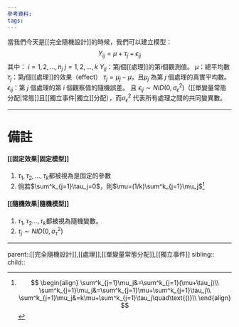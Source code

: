 ```yaml
---
參考資料:
tags:
---
```

當我們今天是[[完全隨機設計]]的時候，我們可以建立模型：
$$
Y_{ij}=\mu+\tau_j+\epsilon_{ij}
$$
其中：
$i=1,2,\ldots,n_j$
$j=1,2,\ldots,k$
$Y_{ij}$：第$j$個[[處理]]的第$i$個觀測值。
$\mu$：總平均數
$\tau_j$：第$j$個[[處理]]的效果（effect） $\tau_j=\mu_j-\mu$，且$\mu_j$ 為第 $j$ 個處理的真實平均數。
$\epsilon_{ij}$：第 $j$ 個處理的第 $i$ 個觀察值的隨機誤差。
	且 $\epsilon_{ij}\sim NID(0,\sigma^2_\epsilon)$（[[單變量常態分配|常態]]且[[獨立事件|獨立]]分配），而$\sigma^2_\epsilon$ 代表所有處理之間的共同變異數。 
- - -
# 備註
#### [[固定效果|固定模型]]
1. $\tau_1,\tau_2,\ldots,\tau_k$都被視為是固定的參數
2. 倘若$\sum^k_{j=1}\tau_j=0$，則$\mu=(1/k)\sum^k_{j=1}\mu_j$[^1]
#### [[隨機效果|隨機模型]]
1. $\tau_1,\tau_2\ldots,\tau_k$都被視為隨機變數。
2. $\tau_j\sim NID(0,\sigma^2_\tau)$
- - -
parent::[[完全隨機設計]],[[處理]],[[單變量常態分配]],[[獨立事件]]
sibling::
child::

[^1]: $$
	\begin{align}
	\sum^k_{j=1}\mu_j&=\sum^k_{j=1}(\mu+\tau_j)\\
	\sum^k_{j=1}\mu_j&=\sum^k_{j=1}\mu+\sum^k_{j=1}\tau_j\\
	\sum^k_{j=1}\mu_j&=k\mu+\sum^k_{j=1}\tau_j\quad\text{()}\\
	\end{align}
	$$
